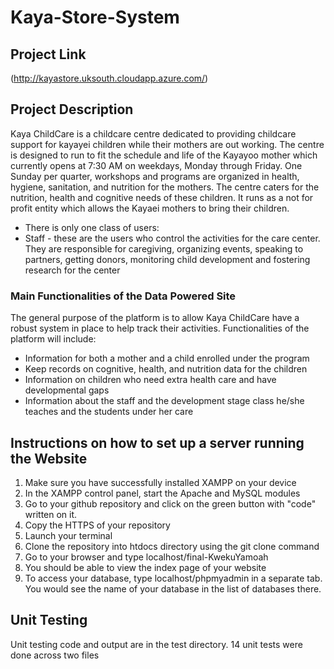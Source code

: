 # Kaya-Store-System 
## Project Link
(http://kayastore.uksouth.cloudapp.azure.com/)
## Project Description
Kaya ChildCare is a childcare centre dedicated to providing childcare support for kayayei children while their
mothers are out working. The centre is designed to run to fit the schedule and life of the Kayayoo mother
which currently opens at 7:30 AM on weekdays, Monday through Friday. One Sunday per quarter, workshops
and programs are organized in health, hygiene, sanitation, and nutrition for the mothers. The centre caters
for the nutrition, health and cognitive needs of these children. It runs as a not for profit entity which allows
the Kayaei mothers to bring their children.
* There is only one class of users:
* Staff - these are the users who control the activities for the care center. They are responsible for caregiving, organizing events,
speaking to partners, getting donors, monitoring child development and fostering research for the center

### Main Functionalities of the Data Powered Site
The general purpose of the platform is to allow Kaya ChildCare have a
robust system in place to help track their activities. Functionalities of
the platform will include:
* Information for both a mother and a child enrolled under the program
* Keep records on cognitive, health, and nutrition data for the children
* Information on children who need extra health care and have
developmental gaps
* Information about the staff and the development stage class he/she
teaches and the students under her care

## Instructions on how to set up a server running the Website
1. Make sure you have successfully installed XAMPP on your device
2. In the XAMPP control panel, start the Apache and MySQL modules
3. Go to your github repository and click on the green button with "code" written on it.
4. Copy the HTTPS of your repository
5. Launch your terminal
6. Clone the repository into htdocs directory using the git clone command
7. Go to your browser and type localhost/final-KwekuYamoah
8. You should be able to view the index page of your website
9. To access your database, type localhost/phpmyadmin in a separate tab. You would see the name of your database in the list of databases there.

## Unit Testing
Unit testing code and output are in the test directory. 14 unit tests were done across two files
